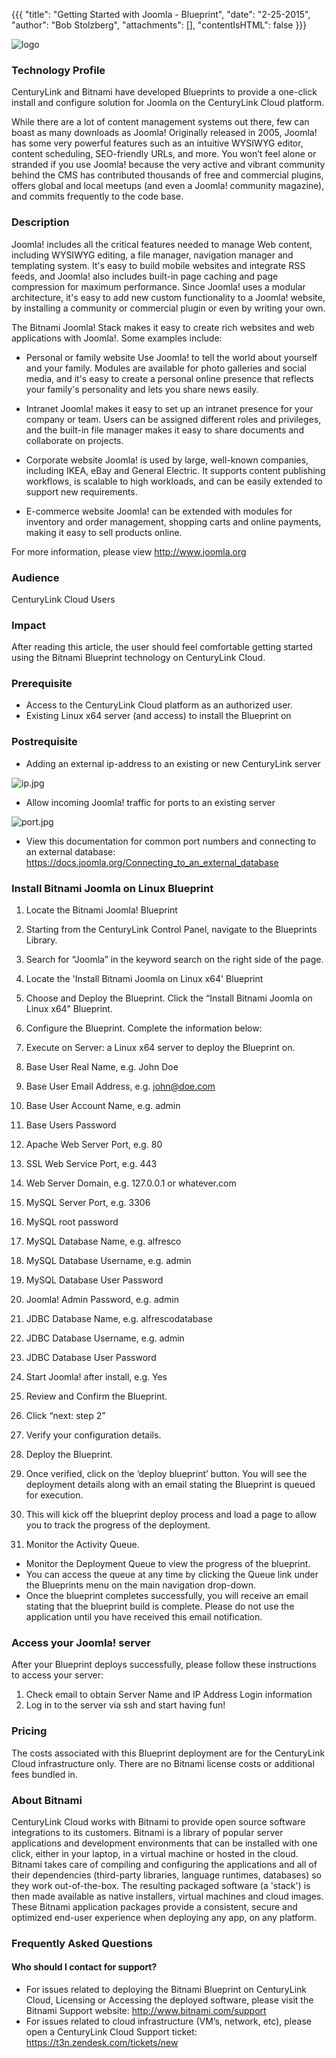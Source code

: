 {{{
  "title": "Getting Started with Joomla - Blueprint",
  "date": "2-25-2015",
  "author": "Bob Stolzberg",
  "attachments": [],
  "contentIsHTML": false
}}}

![logo](http://developer.joomla.org/manual/Common_Content/images/title_logo.png)

### Technology Profile
CenturyLink and Bitnami have developed Blueprints to provide a one-click install and configure solution for Joomla on the CenturyLink Cloud platform.

While there are a lot of content management systems out there, few can boast as many downloads as Joomla! Originally released in 2005, Joomla! has some very powerful features such as an intuitive WYSIWYG editor, content scheduling, SEO-friendly URLs, and more. You won’t feel alone or stranded if you use Joomla! because the very active and vibrant community behind the CMS has contributed thousands of free and commercial plugins, offers global and local meetups (and even a Joomla! community magazine), and commits frequently to the code base.

### Description

Joomla! includes all the critical features needed to manage Web content, including WYSIWYG editing, a file manager, navigation manager and templating system. It's easy to build mobile websites and integrate RSS feeds, and Joomla! also includes built-in page caching and page compression for maximum performance. Since Joomla! uses a modular architecture, it's easy to add new custom functionality to a Joomla! website, by installing a community or commercial plugin or even by writing your own.

The Bitnami Joomla! Stack makes it easy to create rich websites and web applications with Joomla!. Some examples include:

- Personal or family website
Use Joomla! to tell the world about yourself and your family. Modules are available for photo galleries and social media, and it's easy to create a personal online presence that reflects your family's personality and lets you share news easily.

- Intranet
Joomla! makes it easy to set up an intranet presence for your company or team. Users can be assigned different roles and privileges, and the built-in file manager makes it easy to share documents and collaborate on projects.

- Corporate website
Joomla! is used by large, well-known companies, including IKEA, eBay and General Electric. It supports content publishing workflows, is scalable to high workloads, and can be easily extended to support new requirements.

- E-commerce website
Joomla! can be extended with modules for inventory and order management, shopping carts and online payments, making it easy to sell products online.

For more information, please view http://www.joomla.org

### Audience
CenturyLink Cloud Users

### Impact
After reading this article, the user should feel comfortable getting started using the Bitnami Blueprint technology on CenturyLink Cloud.


### Prerequisite
- Access to the CenturyLink Cloud platform as an authorized user.
- Existing Linux x64 server (and access) to install the Blueprint on

### Postrequisite

- Adding an external ip-address to an existing or new CenturyLink server

![ip.jpg](https://t3n.zendesk.com/attachments/token/kObGC9P2IjP1ate0NexwFNiXz/?name=ip.jpg)

- Allow incoming Joomla! traffic for ports to an existing server

![port.jpg](https://t3n.zendesk.com/attachments/token/1Ufw0JjIWW8XfASYLh4x3Irl9/?name=port.jpg)

- View this documentation for common port numbers and connecting to an external database: https://docs.joomla.org/Connecting_to_an_external_database

### Install Bitnami Joomla on Linux Blueprint
1. Locate the Bitnami Joomla! Blueprint
  1. Starting from the CenturyLink Control Panel, navigate to the Blueprints Library.
  2. Search for “Joomla” in the keyword search on the right side of the page.
  3. Locate the 'Install Bitnami Joomla on Linux x64' Blueprint

2. Choose and Deploy the Blueprint. Click the “Install Bitnami Joomla on Linux x64” Blueprint.

3. Configure the Blueprint. Complete the information below:
  1. Execute on Server: a Linux x64 server to deploy the Blueprint on.
  2. Base User Real Name, e.g. John Doe
  3. Base User Email Address, e.g. john@doe.com
  4. Base User Account Name, e.g. admin
  5. Base Users Password
  6. Apache Web Server Port, e.g. 80
  7. SSL Web Service Port, e.g. 443
  8. Web Server Domain, e.g. 127.0.0.1 or whatever.com
  9. MySQL Server Port, e.g. 3306
  10. MySQL root password
  11. MySQL Database Name, e.g. alfresco
  12. MySQL Database Username, e.g. admin
  13. MySQL Database User Password
  14. Joomla! Admin Password, e.g. admin
  15. JDBC Database Name, e.g. alfrescodatabase
  16. JDBC Database Username, e.g. admin
  17. JDBC Database User Password
  18. Start Joomla! after install, e.g. Yes


4. Review and Confirm the Blueprint.
  1. Click “next: step 2”
  2. Verify your configuration details.

5. Deploy the Blueprint.
  1. Once verified, click on the ‘deploy blueprint’ button. You will see the deployment details along with an email stating the Blueprint is queued for execution.
  2. This will kick off the blueprint deploy process and load a page to allow you to track the progress of the deployment.

6. Monitor the Activity Queue.
  * Monitor the Deployment Queue to view the progress of the blueprint.
  * You can access the queue at any time by clicking the Queue link under the Blueprints menu on the main navigation drop-down.
  * Once the blueprint completes successfully, you will receive an email stating that the blueprint build is complete. Please do not use the application until you have received this email notification.


### Access your Joomla! server
After your Blueprint deploys successfully, please follow these instructions to access your server:
  1. Check email to obtain Server Name and IP Address Login information
  2. Log in to the server via ssh and start having fun!


### Pricing
The costs associated with this Blueprint deployment are for the CenturyLink Cloud infrastructure only.  There are no Bitnami license costs or additional fees bundled in.

### About Bitnami
CenturyLink Cloud works with Bitnami to provide open source software integrations to its customers.  Bitnami is a library of popular server applications and development environments that can be installed with one click, either in your laptop, in a virtual machine or hosted in the cloud. Bitnami takes care of compiling and configuring the applications and all of their dependencies (third-party libraries, language runtimes, databases) so they work out-of-the-box. The resulting packaged software (a 'stack') is then made available as native installers, virtual machines and cloud images. These Bitnami application packages provide a consistent, secure and optimized end-user experience when deploying any app, on any platform.

### Frequently Asked Questions

#### Who should I contact for support?
* For issues related to deploying the Bitnami Blueprint on CenturyLink Cloud, Licensing or Accessing the deployed software, please visit the Bitnami Support website: http://www.bitnami.com/support
* For issues related to cloud infrastructure (VM’s, network, etc), please open a CenturyLink Cloud Support ticket: https://t3n.zendesk.com/tickets/new